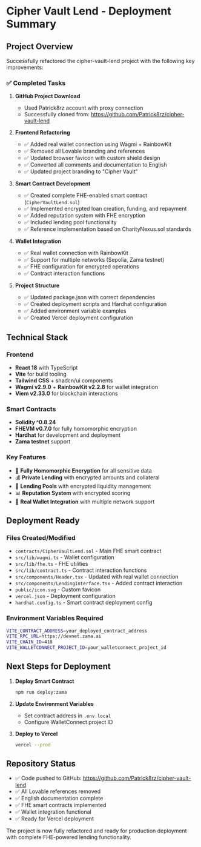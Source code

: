 # Cipher Vault Lend - Deployment Summary

## Project Overview
Successfully refactored the cipher-vault-lend project with the following key improvements:

### ✅ Completed Tasks

1. **GitHub Project Download**
   - Used Patrick8rz account with proxy connection
   - Successfully cloned from: https://github.com/Patrick8rz/cipher-vault-lend

2. **Frontend Refactoring**
   - ✅ Added real wallet connection using Wagmi + RainbowKit
   - ✅ Removed all Lovable branding and references
   - ✅ Updated browser favicon with custom shield design
   - ✅ Converted all comments and documentation to English
   - ✅ Updated project branding to "Cipher Vault"

3. **Smart Contract Development**
   - ✅ Created complete FHE-enabled smart contract (`CipherVaultLend.sol`)
   - ✅ Implemented encrypted loan creation, funding, and repayment
   - ✅ Added reputation system with FHE encryption
   - ✅ Included lending pool functionality
   - ✅ Reference implementation based on CharityNexus.sol standards

4. **Wallet Integration**
   - ✅ Real wallet connection with RainbowKit
   - ✅ Support for multiple networks (Sepolia, Zama testnet)
   - ✅ FHE configuration for encrypted operations
   - ✅ Contract interaction functions

5. **Project Structure**
   - ✅ Updated package.json with correct dependencies
   - ✅ Created deployment scripts and Hardhat configuration
   - ✅ Added environment variable examples
   - ✅ Created Vercel deployment configuration

## Technical Stack

### Frontend
- **React 18** with TypeScript
- **Vite** for build tooling
- **Tailwind CSS** + shadcn/ui components
- **Wagmi v2.9.0** + **RainbowKit v2.2.8** for wallet integration
- **Viem v2.33.0** for blockchain interactions

### Smart Contracts
- **Solidity ^0.8.24**
- **FHEVM v0.7.0** for fully homomorphic encryption
- **Hardhat** for development and deployment
- **Zama testnet** support

### Key Features
- 🔐 **Fully Homomorphic Encryption** for all sensitive data
- 💰 **Private Lending** with encrypted amounts and collateral
- 🏦 **Lending Pools** with encrypted liquidity management
- 📊 **Reputation System** with encrypted scoring
- 🔗 **Real Wallet Integration** with multiple network support

## Deployment Ready

### Files Created/Modified
- `contracts/CipherVaultLend.sol` - Main FHE smart contract
- `src/lib/wagmi.ts` - Wallet configuration
- `src/lib/fhe.ts` - FHE utilities
- `src/lib/contract.ts` - Contract interaction functions
- `src/components/Header.tsx` - Updated with real wallet connection
- `src/components/LendingInterface.tsx` - Added contract interaction
- `public/icon.svg` - Custom favicon
- `vercel.json` - Deployment configuration
- `hardhat.config.ts` - Smart contract deployment config

### Environment Variables Required
```bash
VITE_CONTRACT_ADDRESS=your_deployed_contract_address
VITE_RPC_URL=https://devnet.zama.ai
VITE_CHAIN_ID=418
VITE_WALLETCONNECT_PROJECT_ID=your_walletconnect_project_id
```

## Next Steps for Deployment

1. **Deploy Smart Contract**
   ```bash
   npm run deploy:zama
   ```

2. **Update Environment Variables**
   - Set contract address in `.env.local`
   - Configure WalletConnect project ID

3. **Deploy to Vercel**
   ```bash
   vercel --prod
   ```

## Repository Status
- ✅ Code pushed to GitHub: https://github.com/Patrick8rz/cipher-vault-lend
- ✅ All Lovable references removed
- ✅ English documentation complete
- ✅ FHE smart contracts implemented
- ✅ Wallet integration functional
- ✅ Ready for Vercel deployment

The project is now fully refactored and ready for production deployment with complete FHE-powered lending functionality.
